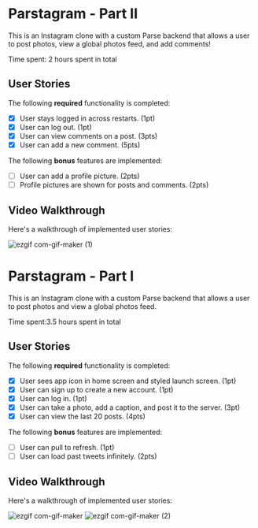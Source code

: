 # Parstagram - Part II

This is an Instagram clone with a custom Parse backend that allows a user to post photos, view a global photos feed, and add comments!

Time spent: 2 hours spent in total

## User Stories

The following **required** functionality is completed:

- [x] User stays logged in across restarts. (1pt)
- [x] User can log out. (1pt)
- [x] User can view comments on a post. (3pts)
- [x] User can add a new comment. (5pts)

The following **bonus** features are implemented:

- [ ] User can add a profile picture. (2pts)
- [ ] Profile pictures are shown for posts and comments. (2pts)

## Video Walkthrough

Here's a walkthrough of implemented user stories:

![ezgif com-gif-maker (1)](https://user-images.githubusercontent.com/77038388/109910136-4c11c300-7c5c-11eb-8f7c-c21be28379ff.gif)


# Parstagram - Part I

This is an Instagram clone with a custom Parse backend that allows a user to post photos and view a global photos feed.

Time spent:3.5 hours spent in total

## User Stories

The following **required** functionality is completed:

- [x] User sees app icon in home screen and styled launch screen. (1pt)
- [x] User can sign up to create a new account. (1pt)
- [x] User can log in. (1pt)
- [x] User can take a photo, add a caption, and post it to the server. (3pt)
- [x] User can view the last 20 posts. (4pts)

The following **bonus** features are implemented:

- [ ] User can pull to refresh. (1pt)
- [ ] User can load past tweets infinitely. (2pts)

## Video Walkthrough

Here's a walkthrough of implemented user stories:

![ezgif com-gif-maker](https://user-images.githubusercontent.com/77038388/109900463-47dda980-7c4c-11eb-9a6d-3ce9bd8356e3.gif) ![ezgif com-gif-maker (2)](https://user-images.githubusercontent.com/77038388/109103418-b87e4680-76df-11eb-91b9-67e0d28d232c.gif)

